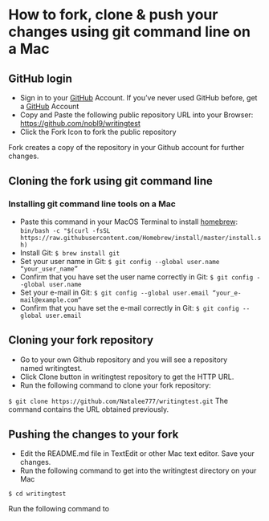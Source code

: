 # How to fork, clone & push your changes using git command line on a Mac
## GitHub login
* Sign in to your [GitHub](https://github.com/login) Account. If you’ve never used GitHub before, get a [GitHub](https://github.com) Account
* Copy and Paste the following public repository URL into your Browser: 
https://github.com/nobl9/writingtest
* Click the Fork Icon to fork the public repository

Fork creates a copy of the repository in your Github account for further changes.

## Cloning the fork using git command line
### Installing git command line tools on a Mac

* Paste this command in your MacOS Terminal to install [homebrew](https://brew.sh):
```bin/bash -c "$(curl -fsSL https://raw.githubusercontent.com/Homebrew/install/master/install.sh)```
* Install Git:
```$ brew install git```
* Set your user name in Git:
```$ git config --global user.name “your_user_name”```
* Confirm that you have set the user name correctly in Git:
```$ git config --global user.name```
* Set your e-mail in Git: 
```$ git config --global user.email “your_e-mail@example.com“```
* Confirm that you have set the e-mail correctly in Git:
```$ git config --global user.email```

## Cloning your fork repository

* Go to your own Github repository and you will see a repository named writingtest.
* Click Clone button in writingtest repository to get the HTTP URL.
*  Run the following command to clone your fork repository:

```$ git clone https://github.com/Natalee777/writingtest.git```
The command contains the URL obtained previously.


## Pushing the changes to your fork

* Edit the README.md file in TextEdit or other Mac text editor. Save your changes.
* Run the following command to get into the writingtest directory on your Mac

```$ cd writingtest```

Run the following command to 

